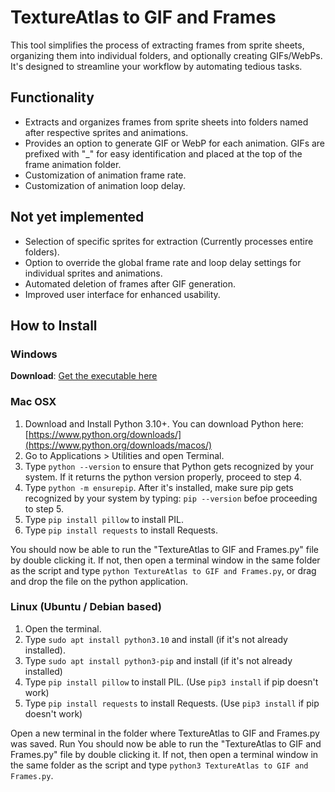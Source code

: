 # TextureAtlas to GIF and Frames

This tool simplifies the process of extracting frames from sprite sheets, organizing them into individual folders, and optionally creating GIFs/WebPs. It's designed to streamline your workflow by automating tedious tasks.

## Functionality
* Extracts and organizes frames from sprite sheets into folders named after respective sprites and animations.
* Provides an option to generate GIF or WebP for each animation. GIFs are prefixed with "_" for easy identification and placed at the top of the frame animation folder.
* Customization of animation frame rate.
* Customization of animation loop delay.

## Not yet implemented
* Selection of specific sprites for extraction (Currently processes entire folders).
* Option to override the global frame rate and loop delay settings for individual sprites and animations.
* Automated deletion of frames after GIF generation.
* Improved user interface for enhanced usability.

## How to Install
### Windows
**Download**: [Get the executable here](https://github.com/MeguminBOT/TextureAtlas-to-GIF-and-Frames/releases/)

### Mac OSX
1. Download and Install Python 3.10+. You can download Python here: [https://www.python.org/downloads/](https://www.python.org/downloads/macos/)
2. Go to Applications > Utilities and open Terminal.
3. Type `python --version` to ensure that Python gets recognized by your system. If it returns the python version properly, proceed to step 4.
4. Type `python -m ensurepip`. After it's installed, make sure pip gets recognized by your system by typing: `pip --version` befoe proceeding to step 5.
5. Type `pip install pillow` to install PIL.
6. Type `pip install requests` to install Requests.

You should now be able to run the "TextureAtlas to GIF and Frames.py" file by double clicking it. 
If not, then open a terminal window in the same folder as the script and type `python TextureAtlas to GIF and Frames.py`, or drag and drop the file on the python application. 

### Linux (Ubuntu / Debian based)
1. Open the terminal.
2. Type `sudo apt install python3.10` and install (if it's not already installed).
3. Type `sudo apt install python3-pip` and install (if it's not already installed)
4. Type `pip install pillow` to install PIL. (Use `pip3 install` if pip doesn't work)
5. Type `pip install requests` to install Requests. (Use `pip3 install` if pip doesn't work)


Open a new terminal in the folder where TextureAtlas to GIF and Frames.py was saved. Run
You should now be able to run the "TextureAtlas to GIF and Frames.py" file by double clicking it. 
If not, then open a terminal window in the same folder as the script and type `python3 TextureAtlas to GIF and Frames.py`.
